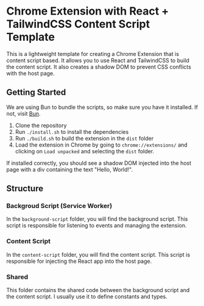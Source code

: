 # Chrome Extension with React + TailwindCSS Content Script Template 

This is a lightweight template for creating a Chrome Extension that is content script based. It allows you to use React and TailwindCSS to build the content script. It also creates a shadow DOM to prevent CSS conflicts with the host page.

## Getting Started
We are using Bun to bundle the scripts, so make sure you have it installed. If not, visit [Bun](https://bun.sh/).
1. Clone the repository
2. Run `./install.sh` to install the dependencies
3. Run `./build.sh` to build the extension in the `dist` folder
4. Load the extension in Chrome by going to `chrome://extensions/` and clicking on `Load unpacked` and selecting the `dist` folder. 

If installed correctly, you should see a shadow DOM injected into the host page with a div containing the text "Hello, World!".

## Structure
### Backgroud Script (Service Worker)
In the `background-script` folder, you will find the background script. This script is responsible for listening to events and managing the extension.

### Content Script
In the `content-script` folder, you will find the content script. This script is responsible for injecting the React app into the host page.

### Shared
This folder contains the shared code between the background script and the content script. I usually use it to define constants and types.
